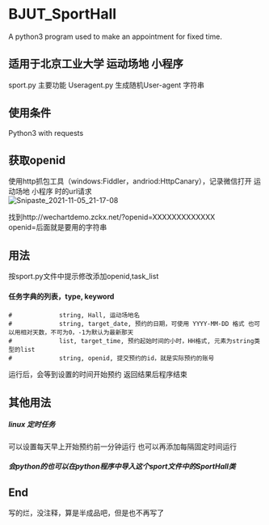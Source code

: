 # BJUT_SportHall
A python3 program used to make an appointment for fixed time.
## 适用于北京工业大学 运动场地 小程序
sport.py 主要功能
Useragent.py 生成随机User-agent 字符串
## 使用条件
Python3 with requests
## 获取openid
使用http抓包工具（windows:Fiddler，andriod:HttpCanary），记录微信打开 运动场地 小程序 时的url请求  
![Snipaste_2021-11-05_21-17-08](https://user-images.githubusercontent.com/87631193/140518458-e486fa78-3613-429c-8ac3-625ed6c9c7f3.png)

找到http://wechartdemo.zckx.net/?openid=XXXXXXXXXXXXX  
openid=后面就是要用的字符串
## 用法
按sport.py文件中提示修改添加openid,task_list
 #### 任务字典的列表，type, keyword
    #             string, Hall, 运动场地名 
    #             string, target_date, 预约的日期，可使用 YYYY-MM-DD 格式 也可以用相对天数，不可为0，-1为默认为最新那天
    #             list, target_time, 预约起始时间的小时，HH格式, 元素为string类型的list
    #             string, openid, 提交预约的id，就是实际预约的账号
运行后，会等到设置的时间开始预约
返回结果后程序结束
## 其他用法
##### linux 定时任务 
可以设置每天早上开始预约前一分钟运行
也可以再添加每隔固定时间运行
##### 会python的也可以在python程序中导入这个sport文件中的SportHall类

## End
写的烂，没注释，算是半成品吧，但是也不再写了
